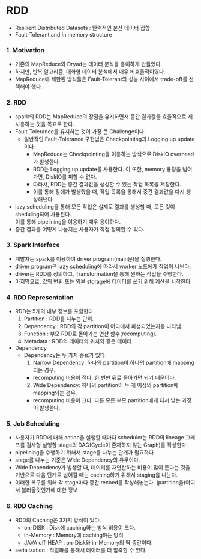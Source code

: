 # RDD
- Resilient Distributed Datasets : 탄력적인 분산 데이터 집합
- Fault-Tolerant and In memory structure

### 1. Motivation
- 기존의 MapReduce와 Dryad는 데이터 분석을 용이하게 만들었다.
- 하지만, 반복 알고리즘, 대화형 데이터 분석에서 매우 비효율적이였다.
- MapReduce에 제한된 방식들은 Fault-Tolerant와 성능 사이에서 trade-off를 선택해야 했다.

### 2. RDD
- spark의 RDD는 MapReduce의 장점을 유지하면서 중간 결과값을 효율적으로 재사용하는 것을 목표로 한다.
- Fault-Tolerance를 유지하는 것이 가장 큰 Challenge이다.
  - 일반적인 Fault-Tolerance 구현법은 Checkpointing과 Logging up update이다.
    - MapReduce는 Checkpointing을 이용하는 방식으로 DiskIO overhead가 발생한다.
    - RDD는 Logging up update를 사용한다. 이 또한, memory 용량을 넘어가면, DiskIO를 피할 수 없다.
    - 따라서, RDD는 중간 결과값을 생성할 수 있는 작업 목록을 저장한다.
    - 이를 통해 장애가 발생했을 때, 작업 목록을 통해서 중간 결과값을 다시 생성해낸다.
- lazy scheduling을 통해 모든 작업은 실제로 결과를 생성할 때, 모든 것이 sheduling되어 사용된다. <br>
이를 통해 pipelining을 이용하기 매우 용이하다.
- 중간 결과를 어떻게 나눌지는 사용자가 직접 정의할 수 있다.

### 3. Spark Interface
- 개발자는 spark를 이용하여 driver program(main문)을 실행한다.
- driver program은 lazy scheduling에 따라서 worker 노드에게 작업이 나뉜다.
- driver는 RDD를 정의하고, Transformation을 통해 원하는 작업을 수행한다.
- 마지막으로, 값의 변환 또는 외부 storage에 데이터를 쓰기 위해 계산을 시작한다.

### 4. RDD Representation
- RDD는 5개의 내부 정보를 포함한다.
  1. Partition : RDD를 나누는 단위.
  2. Dependency : RDD의 각 partition이 어디에서 파생되었는지를 나타냄.
  3. Function : 부모 RDD로 돌아가는 연산 함수(recomputing).
  4. Metadata : RDD의 데이터의 위치와 같은 데이터.
- Dependency
  - Dependency는 두 가지 종료가 있다.
    1. Narrow Dependency: 하나의 partition이 하나의 partition에 mapping되는 경우.
      - recomputing 비용이 적다. 한 번만 뒤로 돌아가면 되기 때문이다.
    2. Wide Dependency: 하나의 partition이 두 개 이상의 partition에 mapping되는 경우.
      - recomputing 비용이 크다. 다른 모든 부모 partition에게 다시 받는 과정이 발생한다.

### 5. Job Scheduling
- 사용자가 RDD에 대해 action을 실행할 때마다 scheduler는 RDD의 lineage 그래프를 검사형 실행할 stage의 DAG(Cycle이 존재하지 않는 Graph)를 작성한다.
- pipelining을 수행하기 위해서 stage를 나누는 단계가 필요하다.
- stage를 나누는 기준은 Wide Dependency의 유무이다.
- Wide Dependency가 발생할 때, 데이터를 재연산하는 비용이 많이 든다는 것을 기반으로 다음 단계로 넘어갈 때는 caching하기 위해서 staging을 나눈다.
- 이러한 복구를 위해 각 stage마다 중간 recoed를 작성해놓는다. (partition을)어디서 불러올것인가에 대한 정보

### 6. RDD Caching
- RDD의 Caching은 3가지 방식이 있다.
  - on-DISK : Disk에 caching하는 방식 비용이 크다.
  - in-Memory : Memory에 caching하는 방식
  - JAVA off-HEAP : on-Disk와 in-Memory의 딱 중간이다.
- serialization : 직렬화를 통해서 데이터를 더 압축할 수 있다.
